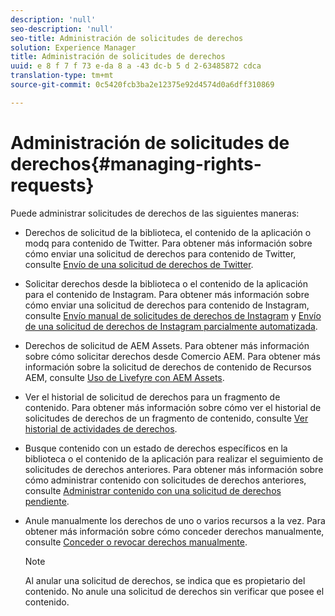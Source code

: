 ```yaml
---
description: 'null'
seo-description: 'null'
seo-title: Administración de solicitudes de derechos
solution: Experience Manager
title: Administración de solicitudes de derechos
uuid: e 8 f 7 f 73 e-da 8 a -43 dc-b 5 d 2-63485872 cdca
translation-type: tm+mt
source-git-commit: 0c5420fcb3ba2e12375e92d4574d0a6dff310869

---
```



# Administración de solicitudes de derechos{#managing-rights-requests}

Puede administrar solicitudes de derechos de las siguientes maneras:

* Derechos de solicitud de la biblioteca, el contenido de la aplicación o modq para contenido de Twitter. Para obtener más información sobre cómo enviar una solicitud de derechos para contenido de Twitter, consulte [Envío de una solicitud de derechos de Twitter](../c-how-requesting-rights-works/t-send-a-rights-request-to-own-a-digital-asset.md#t_send_a_rights_request_to_own_a_digital_asset).
* Solicitar derechos desde la biblioteca o el contenido de la aplicación para el contenido de Instagram. Para obtener más información sobre cómo enviar una solicitud de derechos para contenido de Instagram, consulte [Envío manual de solicitudes de derechos de Instagram](../c-how-requesting-rights-works/c-send-instagram-manual-rights-request.md#c_send_instagram_manual_rights_request) y [Envío de una solicitud de derechos de Instagram parcialmente automatizada](../c-how-requesting-rights-works/c-send-an-instagram-rights-request-from-the-library.md#c_send_an_instagram_rights_request_from_the_library).

* Derechos de solicitud de AEM Assets. Para obtener más información sobre cómo solicitar derechos desde Comercio AEM. Para obtener más información sobre la solicitud de derechos de contenido de Recursos AEM, consulte [Uso de Livefyre con AEM Assets](https://helpx.adobe.com/experience-manager/6-4/sites/administering/using/livefyre.html#UseLivefyrewithAEMAssets).
* Ver el historial de solicitud de derechos para un fragmento de contenido. Para obtener más información sobre cómo ver el historial de solicitudes de derechos de un fragmento de contenido, consulte [Ver historial de actividades de derechos](../c-how-requesting-rights-works/c-view-rights-activity-history.md#c_view_rights_activity_history).
* Busque contenido con un estado de derechos específicos en la biblioteca o el contenido de la aplicación para realizar el seguimiento de solicitudes de derechos anteriores. Para obtener más información sobre cómo administrar contenido con solicitudes de derechos anteriores, consulte [Administrar contenido con una solicitud de derechos pendiente](../c-how-requesting-rights-works/t-manage-content-with-pending-rights-request.md#t_manage_content_with_pending_rights_request).
* Anule manualmente los derechos de uno o varios recursos a la vez. Para obtener más información sobre cómo conceder derechos manualmente, consulte [Conceder o revocar derechos manualmente](../c-how-requesting-rights-works/t-manually-grant-the-rights-for-one-or-more-assets.md#t_manually_grant_the_rights_for_one_or_more_assets).

   >[!NOTE]
   >
   >Al anular una solicitud de derechos, se indica que es propietario del contenido. No anule una solicitud de derechos sin verificar que posee el contenido.

